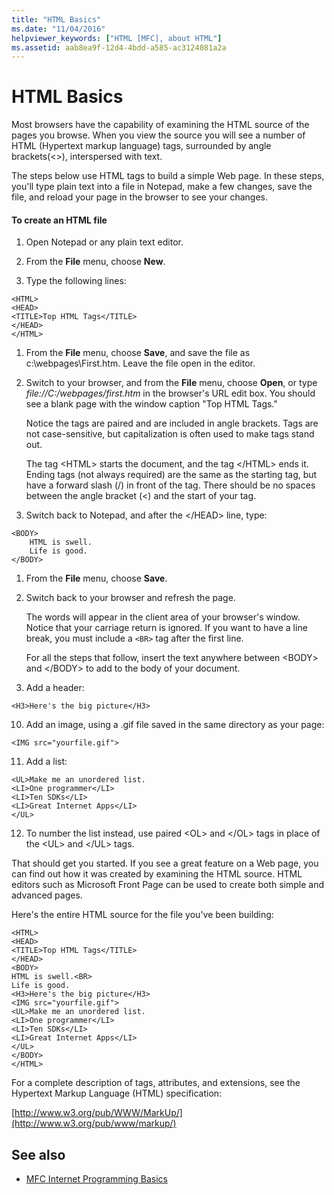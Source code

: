 ```yaml
---
title: "HTML Basics"
ms.date: "11/04/2016"
helpviewer_keywords: ["HTML [MFC], about HTML"]
ms.assetid: aab8ea9f-12d4-4bdd-a585-ac3124081a2a
---
```

# HTML Basics

Most browsers have the capability of examining the HTML source of the pages you browse. When you view the source you will see a number of HTML (Hypertext markup language) tags, surrounded by angle brackets(<>), interspersed with text.

The steps below use HTML tags to build a simple Web page. In these steps, you'll type plain text into a file in Notepad, make a few changes, save the file, and reload your page in the browser to see your changes.

#### To create an HTML file

1. Open Notepad or any plain text editor.

1. From the **File** menu, choose **New**.

1. Type the following lines:

```
<HTML>
<HEAD>
<TITLE>Top HTML Tags</TITLE>
</HEAD>
</HTML>
```

1. From the **File** menu, choose **Save**, and save the file as c:\webpages\First.htm. Leave the file open in the editor.

1. Switch to your browser, and from the **File** menu, choose **Open**, or type *file://C:/webpages/first.htm* in the browser's URL edit box. You should see a blank page with the window caption "Top HTML Tags."

   Notice the tags are paired and are included in angle brackets. Tags are not case-sensitive, but capitalization is often used to make tags stand out.

   The tag \<HTML> starts the document, and the tag \</HTML> ends it. Ending tags (not always required) are the same as the starting tag, but have a forward slash (/) in front of the tag. There should be no spaces between the angle bracket (<) and the start of your tag.

1. Switch back to Notepad, and after the \</HEAD> line, type:

```
<BODY>
    HTML is swell.
    Life is good.
</BODY>
```

1. From the **File** menu, choose **Save**.

1. Switch back to your browser and refresh the page.

   The words will appear in the client area of your browser's window. Notice that your carriage return is ignored. If you want to have a line break, you must include a `<BR>` tag after the first line.

   For all the steps that follow, insert the text anywhere between \<BODY> and \</BODY> to add to the body of your document.

9. Add a header:

```
<H3>Here's the big picture</H3>
```

10. Add an image, using a .gif file saved in the same directory as your page:

```
<IMG src="yourfile.gif">
```

11. Add a list:

```
<UL>Make me an unordered list.
<LI>One programmer</LI>
<LI>Ten SDKs</LI>
<LI>Great Internet Apps</LI>
</UL>
```

12. To number the list instead, use paired \<OL> and \</OL> tags in place of the \<UL> and \</UL> tags.

That should get you started. If you see a great feature on a Web page, you can find out how it was created by examining the HTML source. HTML editors such as Microsoft Front Page can be used to create both simple and advanced pages.

Here's the entire HTML source for the file you've been building:

```
<HTML>
<HEAD>
<TITLE>Top HTML Tags</TITLE>
</HEAD>
<BODY>
HTML is swell.<BR>
Life is good.
<H3>Here's the big picture</H3>
<IMG src="yourfile.gif">
<UL>Make me an unordered list.
<LI>One programmer</LI>
<LI>Ten SDKs</LI>
<LI>Great Internet Apps</LI>
</UL>
</BODY>
</HTML>
```

For a complete description of tags, attributes, and extensions, see the Hypertext Markup Language (HTML) specification:

[http://www.w3.org/pub/WWW/MarkUp/](http://www.w3.org/pub/www/markup/)

## See also

- [MFC Internet Programming Basics](../mfc/mfc-internet-programming-basics.md)
